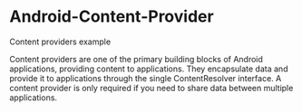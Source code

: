 # Android-Content-Provider

Content providers example

Content providers are one of the primary building blocks of Android applications, providing content to applications. They encapsulate data and provide it to applications through the single ContentResolver interface. A content provider is only required if you need to share data between multiple applications.
